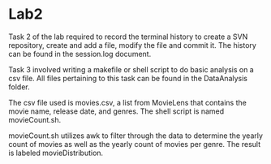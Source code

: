 # Lab2

Task 2 of the lab required to record the terminal history to create a SVN repository, create and add a file, modify the file and commit it.
The history can be found in the session.log document.

Task 3 involved writing a makefile or shell script to do basic analysis on a csv file. All files pertaining to this task can be found in the DataAnalysis folder.

The csv file used is movies.csv, a list from MovieLens that contains the movie name, release date, and genres.
The shell script is named movieCount.sh.

movieCount.sh utilizes awk to filter through the data to determine the yearly count of movies as well as the yearly count of movies per genre.
The result is labeled movieDistribution.
